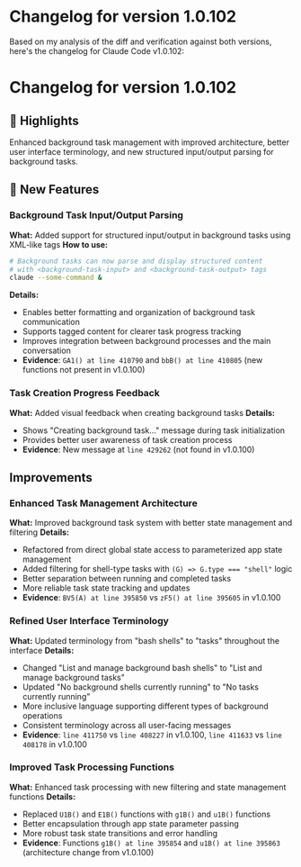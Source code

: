 # Changelog for version 1.0.102

Based on my analysis of the diff and verification against both versions, here's the changelog for Claude Code v1.0.102:

# Changelog for version 1.0.102

## 🎯 Highlights
Enhanced background task management with improved architecture, better user interface terminology, and new structured input/output parsing for background tasks.

## 🚀 New Features

### Background Task Input/Output Parsing
**What:** Added support for structured input/output in background tasks using XML-like tags
**How to use:**
```bash
# Background tasks can now parse and display structured content
# with <background-task-input> and <background-task-output> tags
claude --some-command &
```
**Details:**
- Enables better formatting and organization of background task communication
- Supports tagged content for clearer task progress tracking
- Improves integration between background processes and the main conversation
- **Evidence**: `GA1() at line 410790` and `bbB() at line 410805` (new functions not present in v1.0.100)

### Task Creation Progress Feedback
**What:** Added visual feedback when creating background tasks
**Details:**
- Shows "Creating background task…" message during task initialization
- Provides better user awareness of task creation process
- **Evidence**: New message at `line 429262` (not found in v1.0.100)

## Improvements

### Enhanced Task Management Architecture
**What:** Improved background task system with better state management and filtering
**Details:**
- Refactored from direct global state access to parameterized app state management
- Added filtering for shell-type tasks with `(G) => G.type === "shell"` logic
- Better separation between running and completed tasks
- More reliable task state tracking and updates
- **Evidence**: `BV5(A) at line 395850` vs `zF5() at line 395605` in v1.0.100

### Refined User Interface Terminology
**What:** Updated terminology from "bash shells" to "tasks" throughout the interface
**Details:**
- Changed "List and manage background bash shells" to "List and manage background tasks"
- Updated "No background shells currently running" to "No tasks currently running"
- More inclusive language supporting different types of background operations
- Consistent terminology across all user-facing messages
- **Evidence**: `line 411750` vs `line 408227` in v1.0.100, `line 411633` vs `line 408178` in v1.0.100

### Improved Task Processing Functions
**What:** Enhanced task processing with new filtering and state management functions
**Details:**
- Replaced `U1B()` and `E1B()` functions with `g1B()` and `u1B()` functions
- Better encapsulation through app state parameter passing
- More robust task state transitions and error handling
- **Evidence**: Functions `g1B() at line 395854` and `u1B() at line 395863` (architecture change from v1.0.100)
